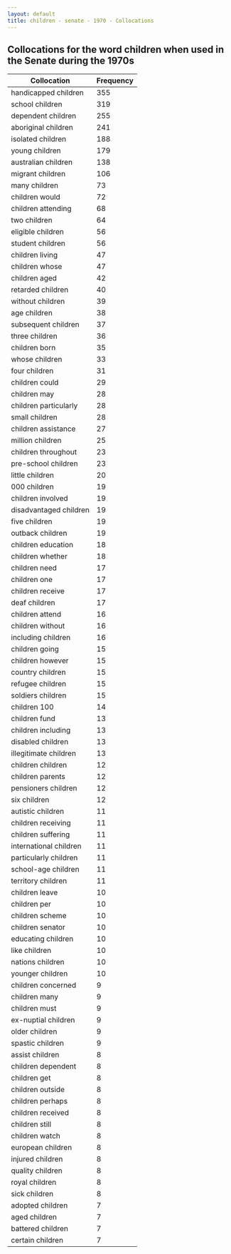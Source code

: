 ```yaml
---
layout: default
title: children - senate - 1970 - Collocations
---
```

## Collocations for the word **children** when used in the Senate during the 1970s

| Collocation | Frequency |
|--------------|----------------|
|handicapped children|355|
|school children|319|
|dependent children|255|
|aboriginal children|241|
|isolated children|188|
|young children|179|
|australian children|138|
|migrant children|106|
|many children|73|
|children would|72|
|children attending|68|
|two children|64|
|eligible children|56|
|student children|56|
|children living|47|
|children whose|47|
|children aged|42|
|retarded children|40|
|without children|39|
|age children|38|
|subsequent children|37|
|three children|36|
|children born|35|
|whose children|33|
|four children|31|
|children could|29|
|children may|28|
|children particularly|28|
|small children|28|
|children assistance|27|
|million children|25|
|children throughout|23|
|pre-school children|23|
|little children|20|
|000 children|19|
|children involved|19|
|disadvantaged children|19|
|five children|19|
|outback children|19|
|children education|18|
|children whether|18|
|children need|17|
|children one|17|
|children receive|17|
|deaf children|17|
|children attend|16|
|children without|16|
|including children|16|
|children going|15|
|children however|15|
|country children|15|
|refugee children|15|
|soldiers children|15|
|children 100|14|
|children fund|13|
|children including|13|
|disabled children|13|
|illegitimate children|13|
|children children|12|
|children parents|12|
|pensioners children|12|
|six children|12|
|autistic children|11|
|children receiving|11|
|children suffering|11|
|international children|11|
|particularly children|11|
|school-age children|11|
|territory children|11|
|children leave|10|
|children per|10|
|children scheme|10|
|children senator|10|
|educating children|10|
|like children|10|
|nations children|10|
|younger children|10|
|children concerned|9|
|children many|9|
|children must|9|
|ex-nuptial children|9|
|older children|9|
|spastic children|9|
|assist children|8|
|children dependent|8|
|children get|8|
|children outside|8|
|children perhaps|8|
|children received|8|
|children still|8|
|children watch|8|
|european children|8|
|injured children|8|
|quality children|8|
|royal children|8|
|sick children|8|
|adopted children|7|
|aged children|7|
|battered children|7|
|certain children|7|
